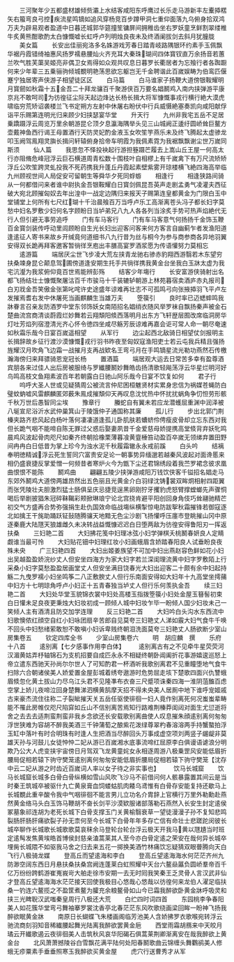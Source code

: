 <!-- { "loadSidebar": true } -->
　　三河聚年少五都盛材雄倾赀灞上水结客咸阳东呼鹰过长乐走马游新丰左櫜揷楛矢右箙弯良弓控疾流星鸣镝如追风穿杨竞百步蹲甲洞七重仰面落九乌俯身拾双鸿万夫为辟易观者盈道中日暮还城郭华筵撞笙镛屏间拥稚齿坐右罗妖童烹鲜割翠缕椎牛炙黄熊酣歌酌太白慷慨嘘长虹呼卢列明烛良夜未及终酒阑拔剑去斜月犹朣胧
　　美女篇
　　长安出佳丽宛洛多名姝游戏芳春日踏青岐路隅银环约素手玉佩飘华裾丹霞错绮袖惠风扬罗襦悬腰灿火齐充耳大秦珠瑚间四体寳钗直万余扬音若蕙兰吹气胜芙蕖吴姬亮非偶卫女焉得如众观共叹息日暮罗长衢居者为忘飱行者各踟蹰何来少年辈三五乗骊驹倾城覩明艳荡思欲忘躯岂无千金聘谐此百嵗娱畴为伯鸾匹偃蹇宁独居寄声侠游子相望徒区区
　　白马篇
　　白马谁家子扬鞭大道傍银鞍耀明月寳劒如秋霜十五金吾二十拜龙骧百千聚游侠百万要名娼鬭鸡入南内挟弹游平康京兆不敢呵司为彷徨征尘际天起边烽达长杨长揖大将军慷慨事戎行横行絶大漠虎啸临穷荒矫诏袭楼兰飞书定朔方左射中休屠右盼伏中行兵威慑絶塞奏凯向咸阳献俘诣平乐赐第连明光归来顾少妇挟瑟宴华堂
　　升天行
　　九州非我宅五岳不足居乗蹻蹑浮云周览万里余朝游昆仑顶夕息瀛海隅举头见三山城阙正逶纡圆峤耸巨鳌方壶戴神鱼西行谒王母置酒行天防灵妃酌金液玉女吹笙竽燕乐未及终飞腾起太虚骖龙叩玉阙驾鳯翔灵旟长揖问轩辕俯身拾帝车明霞为我佩素霓为我裾飘飘谢尘世万嵗同斯须
　　仙人篇
　　我思忽不怿投袂起行游担簦蹑芒履去上嵩山丘王屋一何高太行亦阻脩危峰冠浮云巨石横道周青松数十围枝叶自相樛上有千嵗禽下有万尺流矫矫浮丘公吹笙跨灵虬投我不死药携我升蓬丘丹霞起素壁紫雾开琼楼横飞絶四海高举临九州顾视世间人局促安可留朝生等舜华夕死同蜉蝣
　　相逢行
　　相逢狭路间骑从一何都借问来者谁中尉执金吾银鞍耀白日寳剑佩昆吾英声走剧孟勇气凌灌夫西征破大宛北顾摧匈奴去年出湟中一战定边隅归来报天子赐第连皇都黄金为门限白玉中堂铺堂上何所有七尺红瑚十千治晨飱百万当呼卢乐工高渐离苍头冯子都长妇字莫愁中妇名罗敷少妇何名字顾盼日当垆弟兄八九人各各列当涂炙手势可热声焰絶代无行人但引避无事劳追呼
　　门有车马客行
　　门有车马客意气何扬扬千金饰玉鞭百金寳剑装传呼动里闾顾盼自生光长妇出迎客问客来何方客言自幽蓟乍者发渔阳道逢逺征人寄书来故乡开缄竟何道细书八九行昔为丝与桐今为参与商参商各异地羽翼安得双长跪再拜客邀客暂徜徉烹庖出丰膳高宴罗酒浆愿为传语懽努力莫相忘
　　逺游篇
　　端居厌尘世飞步凌大荒左挟青龙驰右骖赤豹翔西游翳若木东望穷扶桑竦身昆仑颠息驾圃傍道逢安期生托手共徜徉携我黄金台坐我白玉牀太虚为我宅沆瀣为我浆俯仰竟百世焉能辨彭殇
　　结客少年塲行
　　长安富游侠骑射出名都飞扬结壮士慷慨聚屠沽百千市骏马十千装辘轳朝游上林苑暮宿卖酒庐赤丸报司白刃戕金吾笑傲金张第叱咤许史途盛年谅难再壮志不可孤鸣弓向张掖揷羽飞平卢左发摧焉耆右发中休屠死当画麒麟生当雄万夫
　　箜篌引
　　良时率已迈蟋蟀鸣我牀眷言召亲友防酒罗中堂东邻饰妖女南陌招名娼绡衣随风举罗袜自飘扬秦声被金石楚曲流宫商清谈蔚霞烂妙舞若云翔頽阳倐西落明月出东方飞轩歴层囿改席临洞房华灯吐芳焰列宿澄清光齐心怀令徳四坐咸尽觞芳辰谅难再嘉会讵可常人命一朝尽奄速如秋霜乐哉今日宴百嵗遥相望
　　从军行
　　边尘起西北敌骑日相望仗剑报明主长揖辞故乡征行渡沙漠慷慨戎行羽书昨夜至匈奴寇渔阳吏士若云屯我兵精且强扬旌耀汉月吹角飞边霜一战摧月支再战欵名王弯弓月在手鸣镝星流光勒功燕然石传檄瀚海傍归来拜骠骑恩宠冠长杨
　　置酒篇
　　端居观大运去日常苦多幸有盈尊酒宾朋各来过佳人出后房被服绮与罗纎腰鬭妙舞皓齿扬清歌轻飚荡浮云华星烂明河好鸟鸣高枝文鱼翔素波百年若朝露白日驰山阿乐哉今日宴不饮复如何
　　君子行
　　呜呼大圣人世或见疑猜周公被流言仲尼困桓魋贤材实累身忠信为祸媒苍蝇防白璧蚊蚋嘘风雷麒麟匿郊薮朱鳯成摧頽仰天再叹息沈忧热中怀扰扰蜗角争忉怛劳形骸千秋万世后愚智同尘埃
　　豫章行
　　螣蛇自有翼未若应龙潜蠖屈重渊中润泽被八埏宣尼浴沂水武仲巢箕山于陵饿仲子通国称其廉
　　孤儿行
　　步出北郭门荆榛夹路齐悲风起白杨叶落何凄凄道逢孤儿卧肌肤若螬蛴伶俜瘦皮骨却立忘东西对我但长跪气咽不能啼自陈无罪过父惑后娶妻夙昔千金爱慈母娇提携高堂倐背弃妖牝鸣晨鸡风波起骨肉咫尺如秦齐终朝拾橡栗薄暮飡黄韲棰笞动盈百卒嵗无领绨弃置田野间冉冉白日低昔为掌上珍今为浊水泥千秋履霜辙永永戒前蹊
　　白头吟
　　结褵奉明徳精诚浮云死生誓同穴富贵安足论一朝事势异缅邈若越秦风波起对面谗慝来相仍盛衰捷反掌爱憎一何频昔者寒炉火今为甑下尘还君锦绣段着我苎罗裙念彼求凰曲恨恨不能陈
　　鬭鸡曲
　　翩翩五陵少挟弹游咸阳万钱饮侠客千镒招名娼走马东郊外鬭鸡大道傍两雄昂然出五色丽且光黄金介白羽绿沈铸裳双眸炯相射四距翼而张凭陵壮夫胆激烈猛士肠俱呈庆忌捷竞逞黑卵刚狞牙攫豹虎怒臂撑螳螂先声骤恫喝后举剧披猖朱冠碎靺鞨彩颊掀琳琅宁论北宫挠肯避平阳创回身角伎巧耸翮驰精芒初交气方盛再合势弥强捐生赴仇国效命临战塲纵横掣惊电防跋挐秋霜摧锋若御寇逐北如擒王干旄助踊跃钲鼔随腾骧天地黯无色尘沙剧飞扬懽呼压廛市登眺摧山冈中原逐秦鹿大陆豗天狼雄雌久未决转战益慨慷迟迟白日堕两敌为彷徨安得鲁阳刃一挥返扶桑
　　三妇艳二首
　　大妇拂花笺中妇理冰弦小妇学弹棋夭桃鬭春妍良人定睛觑谁当最可怜
　　大妇贴花钿中妇理红妆小妇画蛾眉含娇踏春阳良人试垂盼良夜殊未央
　　广三妇艳四首
　　大妇出姬姜族望不可加中妇出燕赵容色鲜如花小妇出吴越盈盈娇浣纱丈人但安坐四海方为家大妇字若兰深闺理流黄中妇字罗敷陌上行采桑小妇字莫愁盈盈居画堂丈人但安坐满目饶春光大妇出迎客二十颇有余中妇起持觞二九曳罗襦小妇坐鸣筝二八正敷腴丈人但行乐南面安得如大妇年十九高堂坐摴蒱中妇方十七明琼角呼卢小妇正十五青春独当垆丈人但行乐何羡执金吾
　　续三妇艳二首
　　大妇处华堂玉貌锦衣裳中妇处高楼玉指拨箜篌小妇处金屋玉簮髻初束白日懽未足良夜更秉烛大妇妆初成一顾倾人城中妇妆乍毕一盼倾人国少妇妆未己一笑倾人主有酒清且防交加学连理
　　反三妇艳二首
　　大妇吟白头沟水东西流中妇歌懊侬红顔空自红小妇咏团扇辛苦郎自见莫夸三妇艳丈人涕如霰大妇气食牛千唤不回头中妇愁绪萦敢恕不敢嗔小妇诉卑贱终朝泪洗面莫夸三妇艳丈人肠欲断少室山房集卷五
　　钦定四库全书
　　少室山房集卷六
　　明　胡应麟　撰
　　乐府十八首
　　逺别离【七夕感事作用李白体】
　　逺别离古有之不见牵牛星荧荧河汉湄黄姑弄杼轴锦石为支机招要自成匹永永不相疑终朝卧阊阖折花事游嬉逡巡怒上帝立遣东西驰天孙尚尔尔世人了可知酌君一杯酒听我歌别离君不见重瞳堕地气食牛扫除六合朝诸侯美人娇爱置金屋彭城着绣夸遨游时危势屈走垓下楚歌四面兴仇讐蛾眉倐忽化黄土拔山力尽乌江头君不见隆凖布衣奋三尺蹙项诛秦四海一淮阴菹醢百虑空掌上娇儿夜啼泣回身楚舞涕泗横黄鹄摩天招不得未央美人居厠中地下谁呼宠姬戚古来豪杰流住往称二子裂眦摧天关五岳任驱使徘徊一妇人竟作别离死何况蚩蚩辈畴能不罹此房帷仅咫尺陷穽如丘山不信别离苦焉知行路难荆榛莽闺闼对面生尤愆逝将舍之去去去适荆蛮荆蛮非我乡念欲还长安载歌别离曲使人叹息摧朱顔逺别离何匆匆浮世狭难为容胡不醉我美酒三千钟蒲萄之酿紫花泼绿尊翠杓春溶溶两手持蟹螯拍浮玉缸中落叶有时合明珠有时逢人生把酒当尽醉回头万事成虚空项刘两竖子龌龊非莫雄天孙与河鼓儿女徒忡忡二妃从游已百嵗湘水底事流啼红屈原李白俱谩语谑浪分明欺乃公大人虎变挟宇宙傍日月驾双飞龙黄童姹女永相逐周游八极乗罡风安能低眉折腰局促相若辕下驹守樊笼逺别离何匆匆安能低眉折腰局促相若辕下驹守樊笼【沈存中云二妃从游之时齿近百嵗词人率以女子待之非实事也】
　　饮马长城窟
　　饮马长城窟长城多白骨白骨纵横如雪山风吹飞沙马不前借问何人骸暴露置其间云是当时秦王筑城卒被驱什九亡黄泉膏血饲蝼蛄肌肉餧乌鸢惟有白骨存安能复持还歇马上长城覩此重辛酸令我中气咽徘徊不能言男儿立功名介胄辞上官横行万里外勒勳赴燕然黄金络马头白玉饰马鞭胡不奋长剑平沙漠欵服诸部落勒石燕然入长安生封定逺侯冢墓象祁连胡为老死长城下白骨支撑玉门关黄榆翳衰草一望徒漫漫子孙不复知悲鸣裂肠肝肠肝痛欲裂子孙无柰何至今长城下白骨年年多存亡信有命壮士悲蹉跎闵彼长城卒聊作长城歌长城歌歌莫哀秣余马登轮台轮台浮云极天开我马黄以豗尵当时班定逺髩发焦黄埃皓首博侯封慈亲溘蒿莱其人至今亦白骨定逺之荣安在哉何异长城卒埋胔长城隈不如驱我马舍之归去来五花一掷换美酒竹林痛饮忘疑猜双眼瞢腾向天白飞行八极骑龙媒
　　登高丘而望逺海和李白
　　登高丘望逺海海水何茫茫齐州九防渺空阔东西日月悬扶桑扶桑宫阙连蓬莱白虹照耀中天台六鳌赑屭负圆峤羣帝百千亿万纷纷跨鹤游崔嵬峩岢大舶走徐市安期一去无时囘我笑秦王乏灵骨人言汉武非仙才登高丘望逺海海水茫茫接天回使我极目心悠哉心悠哉以彷徨何来龙伯人濯足临扶桑一钓连六鳌揽之不盈筐煮鳌为臛充余粮鳌骨如山今已霜我醉欲卧黄金牀呼吸灵和挟三光睥聣汉武嗤秦皇周行八极还大荒
　　白纻四时词四首
　　东园桃李争春阳美人如花簇华堂弯弓舞袖搴罗裳沈香亭北春茫茫东风吹歌绕画梁回眸一盼神飞扬我醉欲眠黄金牀
　　南原日长蝴蝶飞朱楼画阁临芳池美人含娇拂罗衣歌喉宛转浮云驰流商刻羽知音稀纎腰起舞光陆离我醉欲罢黄金巵
　　西堂雨霜胡鴈来中天皎月璚云开纎歌遏云夜徘徊美人击筑秋风哀华阳碣石俱蒿莱荆卿渐离安在哉我醉欲上黄金台
　　北风萧萧撼陵谷白雪飘花满平陆何处阳春鬭歌曲云锦缠头舞鸜鹆美人修蛾无疹粟素手垂垂照寒玉我醉欲买黄金屋
　　虎穴行送曹秀才从军
